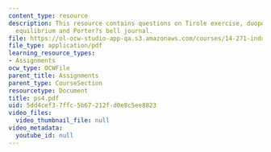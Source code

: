 ```yaml
---
content_type: resource
description: This resource contains questions on Tirole exercise, duopoly model, cournot
  equilibrium and Porter?s bell journal.
file: https://ol-ocw-studio-app-qa.s3.amazonaws.com/courses/14-271-industrial-organization-i-fall-2005/5dd4cef37ffc5b67212fd0e8c5ee8823_ps4.pdf
file_type: application/pdf
learning_resource_types:
- Assignments
ocw_type: OCWFile
parent_title: Assignments
parent_type: CourseSection
resourcetype: Document
title: ps4.pdf
uid: 5dd4cef3-7ffc-5b67-212f-d0e8c5ee8823
video_files:
  video_thumbnail_file: null
video_metadata:
  youtube_id: null
---
```

